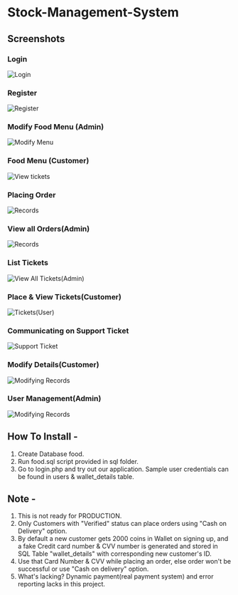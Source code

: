 # Stock-Management-System

## Screenshots
### Login
![Login](https://image.prntscr.com/image/aY4ghnqETTWc8w6RRqcSOw.jpg)
### Register
![Register](https://image.prntscr.com/image/B67umVCPSae_38Gfenxlbw.jpg)
### Modify Food Menu (Admin)
![Modify Menu](https://image.prntscr.com/image/bAoF4lB7THOSZ-9zI5eXzg.jpg)
### Food Menu (Customer)
![View tickets](https://image.prntscr.com/image/dEVkeAVhRxWbxCu_uNB5ew.jpg)
### Placing Order
![Records](https://image.prntscr.com/image/QSWkwRmNSkOnL9TrrfkpJA.jpg)
### View all Orders(Admin)
![Records](https://image.prntscr.com/image/QsUxzm5nTRatVyt5PY-xNg.jpg)
### List Tickets
![View All Tickets(Admin)](https://image.prntscr.com/image/8cr_-H4wRQC3HxOVBQseFA.jpg)
### Place & View Tickets(Customer)
![Tickets(User)](https://image.prntscr.com/image/M_VIy9bRQCe9eYFsn4AWUA.jpg)
### Communicating on Support Ticket
![Support Ticket](https://image.prntscr.com/image/aR7kQo5AQpSa_Y3kU3SDcA.jpg)
### Modify Details(Customer)
![Modifying Records](https://image.prntscr.com/image/sXogBp55SMahRleBIv7Plg.jpg)
### User Management(Admin)
![Modifying Records](https://image.prntscr.com/image/St11KReLQVOXHctcmsHY-g.jpg)


How To Install -
---------

1. Create Database food.
2. Run food.sql script provided in sql folder.
3. Go to login.php and try out our application. Sample user credentials can be found in users & wallet_details table.

Note -
---------
1. This is not ready for PRODUCTION.
2. Only Customers with "Verified" status can place orders using "Cash on Delivery" option.
3. By default a new customer gets 2000 coins in Wallet on signing up, and a fake Credit card number & CVV number is generated and stored in SQL Table "wallet_details" with corresponding new customer's ID.
4. Use that Card Number & CVV while placing an order, else order won't be successful or use "Cash on delivery" option.
5. What's lacking? Dynamic payment(real payment system) and error reporting lacks in this project.
